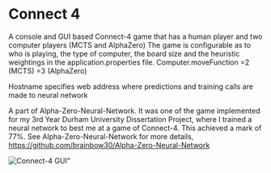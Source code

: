 # Connect 4

A console and GUI based Connect-4 game that has a human player and two computer players (MCTS and AlphaZero) The game is configurable as to who is playing, the type of computer, the board size and the heuristic weightings in the application.properties file.
Computer.moveFunction =2 (MCTS) =3 (AlphaZero)

Hostname specifies web address where predictions and training calls are made to neural network

A part of Alpha-Zero-Neural-Network. It was one of the game implemented for my 3rd Year Durham University Dissertation Project, where I trained a neural network to best me at a game of Connect-4. This achieved a mark of 77%. See Alpha-Zero-Neural-Network for more details, https://github.com/brainbow30/Alpha-Zero-Neural-Network

![Connect-4 GUI"](connect4.png?raw=true "Connect-4 GUI")
